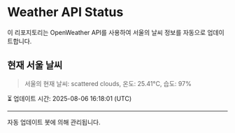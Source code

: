 
# Weather API Status

이 리포지토리는 OpenWeather API를 사용하여 서울의 날씨 정보를 자동으로 업데이트합니다.

## 현재 서울 날씨
> 서울의 현재 날씨: scattered clouds, 온도: 25.41°C, 습도: 97%

⏳ 업데이트 시간: 2025-08-06 16:18:01 (UTC)

---
자동 업데이트 봇에 의해 관리됩니다.
